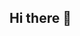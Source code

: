 ## Hi there 👋

<!--
**syfzju/syfzju** is a ✨ _special_ ✨ repository because its `README.md` (this file) appears on your GitHub profile.

Here are some ideas to get you started:

- 🔭 I’m currently working on zju
- 🌱 I’m currently learning code
- 🤔 I’m looking for help with llm
- 💬 Ask me about more
- 📫 How to reach me: syficy@zju.edu.cn
-->
